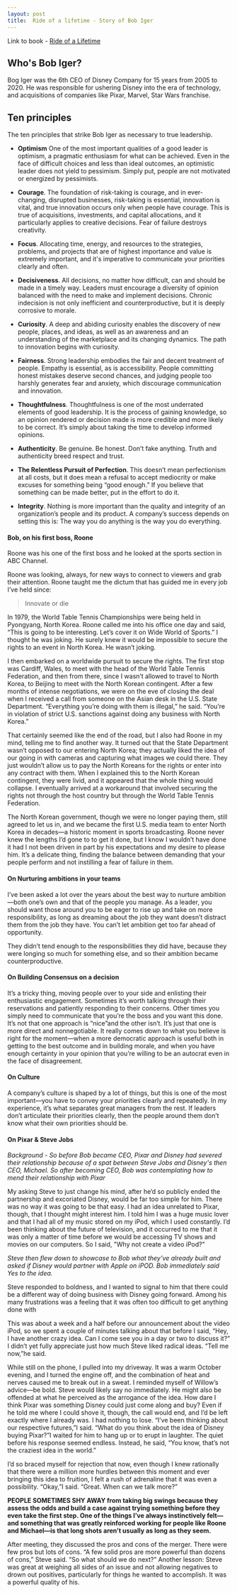 ```yaml
---
layout: post
title:  Ride of a lifetime - Story of Bob Iger
---
```


Link to book - [Ride of a Lifetime](https://amzn.to/3fSkju3)

## Who's Bob Iger?

Bog Iger was the 6th CEO of Disney Company for 15 years from 2005 to 2020. He was responsible for ushering Disney into the era of technology, and acquisitions of companies like Pixar, Marvel, Star Wars franchise.

## Ten principles

The ten principles that strike Bob Iger as necessary to true leadership.

- **Optimism** One of the most important qualities of a good leader is optimism, a pragmatic enthusiasm for what can be achieved. Even in the face of difficult choices and less than ideal outcomes, an optimistic leader does not yield to pessimism. Simply put, people are not motivated or energized by pessimists.

- **Courage**. The foundation of risk-taking is courage, and in ever-changing, disrupted businesses, risk-taking is essential, innovation is vital, and true innovation occurs only when people have courage. This is true of acquisitions, investments, and capital allocations, and it particularly applies to creative decisions. Fear of failure destroys creativity.

- **Focus**. Allocating time, energy, and resources to the strategies, problems, and projects that are of highest importance and value is extremely important, and it's imperative to communicate your priorities clearly and often.

- **Decisiveness**. All decisions, no matter how difficult, can and should be made in a timely way. Leaders must encourage a diversity of opinion balanced with the need to make and implement decisions. Chronic indecision is not only inefficient and counterproductive, but it is deeply corrosive to morale.

- **Curiosity**. A deep and abiding curiosity enables the discovery of new people, places, and ideas, as well as an awareness and an understanding of the marketplace and its changing dynamics. The path to innovation begins with curiosity.

- **Fairness**. Strong leadership embodies the fair and decent treatment of people. Empathy is essential, as is accessibility. People committing honest mistakes deserve second chances, and judging people too harshly generates fear and anxiety, which discourage communication and innovation.

- **Thoughtfulness**. Thoughtfulness is one of the most underrated elements of good leadership. It is the process of gaining knowledge, so an opinion rendered or decision made is more credible and more likely to be correct. It’s simply about taking the time to develop informed opinions.

- **Authenticity**. Be genuine. Be honest. Don’t fake anything. Truth and authenticity breed respect and trust.

- **The Relentless Pursuit of Perfection**. This doesn’t mean perfectionism at all costs, but it does mean a refusal to accept mediocrity or make excuses for something being “good enough.” If you believe that something can be made better, put in the effort to do it.

- **Integrity**. Nothing is more important than the quality and integrity of an organization’s people and its product. A company’s success depends on setting  this is: The way you do anything is the way you do everything.

#### Bob, on his first boss, Roone

Roone was his one of the first boss and he looked at the sports section in ABC Channel.

Roone was looking, always, for new ways to connect to viewers and grab their attention. Roone taught me the dictum that has guided me in every job I’ve held since:

> Innovate or die

In 1979, the World Table Tennis Championships were being held in Pyongyang, North Korea. Roone called me into his office one day and said, “This is going to be interesting. Let’s cover it on Wide World of Sports.” I thought he was joking. He surely knew it would be impossible to secure the rights to an event in North Korea. He wasn’t joking.

I then embarked on a worldwide pursuit to secure the rights. The first stop was Cardiff, Wales, to meet with the head of the World Table Tennis Federation, and then from there, since I wasn’t allowed to travel to North Korea, to Beijing to meet with the North Korean contingent. After a few months of intense negotiations, we were on the eve of closing the deal when I received a call from someone on the Asian desk in the U.S. State Department. “Everything you’re doing with them is illegal,” he said. “You’re in violation of strict U.S. sanctions against doing any business with North Korea.”

That certainly seemed like the end of the road, but I also had Roone in my mind, telling me to find another way. It turned out that the State Department wasn’t opposed to our entering North Korea; they actually liked the idea of our going in with cameras and capturing what images we could there. They just wouldn’t allow us to pay the North Koreans for the rights or enter into any contract with them. When I explained this to the North Korean contingent, they were livid, and it appeared that the whole thing would collapse. I eventually arrived at a workaround that involved securing the rights not through the host country but through the World Table Tennis Federation.

The North Korean government, though we were no longer paying them, still agreed to let us in, and we became the first U.S. media team to enter North Korea in decades—a historic moment in sports broadcasting. Roone never knew the lengths I’d gone to to get it done, but I know I wouldn’t have done it had I not been driven in part by his expectations and my desire to please him. It’s a delicate thing, finding the balance between demanding that your people perform and not instilling a fear of failure in them.

#### On Nurturing ambitions in your teams

I’ve been asked a lot over the years about the best way to nurture ambition—both one’s own and that of the people you manage. As a leader, you should want those around you to be eager to rise up and take on more responsibility, as long as dreaming about the job they want doesn’t distract them from the job they have. You can’t let ambition get too far ahead of opportunity.

They didn’t tend enough to the responsibilities they did have, because they were longing so much for something else, and so their ambition became counterproductive.

#### On Building Consensus on a decision

It’s a tricky thing, moving people over to your side and enlisting their enthusiastic engagement. Sometimes it’s worth talking through their reservations and patiently responding to their concerns. Other times you simply need to communicate that you’re the boss and you want this done. It’s not that one approach is “nice”and the other isn’t. It’s just that one is more direct and nonnegotiable. It really comes down to what you believe is right for the moment—when a more democratic approach is useful both in getting to the best outcome and in building morale, and when you have enough certainty in your opinion that you’re willing to be an autocrat even in the face of disagreement.

#### On Culture

A company’s culture is shaped by a lot of things, but this is one of the most important—you have to convey your priorities clearly and repeatedly. In my experience, it’s what separates great managers from the rest. If leaders don’t articulate their priorities clearly, then the people around them don’t know what their own priorities should be.

#### On Pixar & Steve Jobs

<i>Background - So before Bob became CEO, Pixar and Disney had severed their relationship because of a spat between Steve Jobs and Disney's then CEO, Michael. So after becoming CEO, Bob was contemplating how to mend their relationship with Pixar </i>

My asking Steve to just change his mind, after he’d so publicly ended the partnership and excoriated Disney, would be far too simple for him. There was no way it was going to be that easy. I had an idea unrelated to Pixar, though, that I thought might interest him. I told him I was a huge music lover and that I had all of my music stored on my iPod, which I used constantly. I’d been thinking about the future of television, and it occurred to me that it was only a matter of time before we would be accessing TV shows and movies on our computers. So I said, "Why not create a video iPod?"

<i>Steve then flew down to showcase to Bob what they've already built and asked if Disney would partner with Apple on iPOD. Bob immediately said Yes to the idea.</i>

Steve responded to boldness, and I wanted to signal to him that there could be a different way of doing business with Disney going forward. Among his many frustrations was a feeling that it was often too difficult to get anything done with

This was about a week and a half before our announcement about the video iPod, so we spent a couple of minutes talking about that before I said, “Hey, I have another crazy idea. Can I come see you in a day or two to discuss it?” I didn’t yet fully appreciate just how much Steve liked radical ideas. “Tell me now,”he said.

While still on the phone, I pulled into my driveway. It was a warm October evening, and I turned the engine off, and the combination of heat and nerves caused me to break out in a sweat. I reminded myself of Willow’s advice—be bold. Steve would likely say no immediately. He might also be offended at what he perceived as the arrogance of the idea. How dare I think Pixar was something Disney could just come along and buy? Even if he told me where I could shove it, though, the call would end, and I’d be left exactly where I already was. I had nothing to lose. “I’ve been thinking about our respective futures,”I said. “What do you think about the idea of Disney buying Pixar?”I waited for him to hang up or to erupt in laughter. The quiet before his response seemed endless. Instead, he said, “You know, that’s not the craziest idea in the world.”

I’d so braced myself for rejection that now, even though I knew rationally that there were a million more hurdles between this moment and ever bringing this idea to fruition, I felt a rush of adrenaline that it was even a possibility. “Okay,”I said. “Great. When can we talk more?”

<b>PEOPLE SOMETIMES SHY AWAY from taking big swings because they assess the odds and build a case against trying something before they even take the first step. One of the things I’ve always instinctively felt—and something that was greatly reinforced working for people like Roone and Michael—is that long shots aren’t usually as long as they seem. </b>

After meeting, they discussed the pros and cons of the merger. There were few pros but lots of cons. “A few solid pros are more powerful than dozens of cons,” Steve said. “So what should we do next?” Another lesson: Steve was great at weighing all sides of an issue and not allowing negatives to drown out positives, particularly for things he wanted to accomplish. It was a powerful quality of his.


<br>
